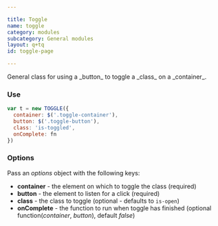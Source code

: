 ```yaml
---

title: Toggle
name: toggle
category: modules
subcategory: General modules
layout: q+tq
id: toggle-page

---
```


<div class="lead"><p>General class for using a _button_ to toggle a _class_ on a _container_.</p></div>

### Use

```javascript
var t = new TOGGLE({
  container: $('.toggle-container'),
  button: $('.toggle-button'),
  class: 'is-toggled',
  onComplete: fn
})
```

### Options

  Pass an _options_ object with the following keys:

  * **container** - the element on which to toggle the class (required)
  * **button** - the element to listen for a click (required)
  * **class** - the class to toggle (optional - defaults to `is-open`)
  * **onComplete** - the function to run when toggle has finished (optional function(_container_, _button_), default _false_)

